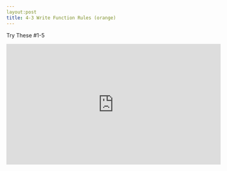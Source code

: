 ```yaml
---
layout:post
title: 4-3 Write Function Rules (orange)
---
```

Try These #1-5
<iframe width="560" height="315" src="https://www.youtube.com/embed/G3ksKGag7qE" frameborder="0" allowfullscreen></iframe>
